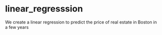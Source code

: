 # linear_regresssion
We create a linear regression to predict the price of real estate in Boston in a few years
